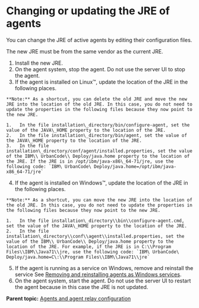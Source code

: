 # Changing or updating the JRE of agents

You can change the JRE of active agents by editing their configuration files.

The new JRE must be from the same vendor as the current JRE.

1.   Install the new JRE. 
2.   On the agent system, stop the agent. Do not use the server UI to stop the agent.
3.   If the agent is installed on Linux™, update the location of the JRE in the following places. 

    **Note:** As a shortcut, you can delete the old JRE and move the new JRE into the location of the old JRE. In this case, you do not need to update the properties in the following files because they now point to the new JRE.

    1.   In the file installation\_directory/bin/configure-agent, set the value of the JAVA\_HOME property to the location of the JRE. 
    2.   In the file installation\_directory/bin/agent, set the value of the JAVA\_HOME property to the location of the JRE. 
    3.   In the file installation\_directory/conf/agent/installed.properties, set the value of the IBM\\ UrbanCode\\ Deploy/java.home property to the location of the JRE. If the JRE is in /opt/ibm/java-x86\_64-71/jre, use the following code: `IBM\ UrbanCode\ Deploy/java.home=/opt/ibm/java-x86_64-71/jre` 
4.   If the agent is installed on Windows™, update the location of the JRE in the following places. 

    **Note:** As a shortcut, you can move the new JRE into the location of the old JRE. In this case, you do not need to update the properties in the following files because they now point to the new JRE.

    1.   In the file installation\_directory\\bin\\configure-agent.cmd, set the value of the JAVA\_HOME property to the location of the JRE. 
    2.   In the file installation\_directory\\conf\\agent\\installed.properties, set the value of the IBM\\ UrbanCode\\ Deploy/java.home property to the location of the JRE. For example, if the JRE is in C:\\Program Files\\IBM\\Java71\\jre, use the following code: `IBM\ UrbanCode\ Deploy/java.home=C\:\\Program Files\\IBM\\Java71\\jre` 
5.   If the agent is running as a service on Windows, remove and reinstall the service See [Removing and reinstalling agents as Windows services](agent_service_windows.md#).
6.   On the agent system, start the agent. Do not use the server UI to restart the agent because in this case the JRE is not updated.

**Parent topic:** [Agents and agent relay configuration](../topics/configure_agents.md)

